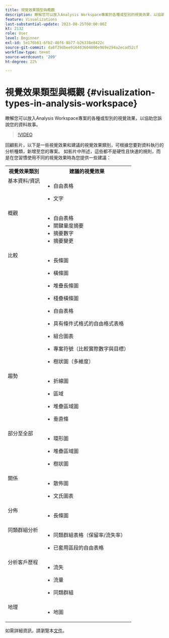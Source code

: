 ```yaml
---
title: 視覺效果類型與概觀
description: 瞭解您可以放入Analysis Workspace專案的各種或型別的視覺效果，以協助您訴說您的資料故事。
feature: Visualizations
last-substantial-update: 2023-08-25T00:00:00Z
kt: 2132
role: User
level: Beginner
exl-id: 5e176b61-6fb2-46f6-8b77-b26338e8422c
source-git-commit: da8f29dbee916403604000e969e294a2ecad52cf
workflow-type: tm+mt
source-wordcount: '209'
ht-degree: 22%

---
```


# 視覺效果類型與概觀 {#visualization-types-in-analysis-workspace}

瞭解您可以放入Analysis Workspace專案的各種或型別的視覺效果，以協助您訴說您的資料故事。

>[!VIDEO](https://video.tv.adobe.com/v/23994/?quality=12&learn=on)

回顧影片，以下是一些視覺效果和建議的視覺效果類別，可根據您要對資料執行的分析種類，新增至您的專案。 如影片中所述，這些都不是硬性且快速的規則，而是在您習慣使用不同的視覺效果時為您提供一些建議：

<table style="max-width: 1214px;">
<tr>
    <th>
        視覺效果類別
    </th>
    <th>
        建議的視覺效果
    </th>
</tr>
<tr>
  <td style="vertical-align: top;">基本資料/資訊
  </td>

<td style="vertical-align: top;">

* 自由表格
* 文字

  </td>
</tr>
<tr>
  <td style="vertical-align: top;">概觀
  </td>

<td style="vertical-align: top;">

* 自由表格
* 關鍵量度摘要
* 摘要數字
* 摘要變更

</td>
</tr>
<tr>
  <td style="vertical-align: top;">比較
  </td>

<td style="vertical-align: top;">

* 長條圖
* 橫條圖
* 堆疊長條圖
* 棧疊橫條圖
* 自由表格
* 具有條件式格式的自由格式表格
* 組合圖表
* 專案符號（比較實際數字與目標）
* 樹狀圖（多維度）

  </td>
</tr>
<tr>
  <td style="vertical-align: top;">趨勢
  </td>

<td style="vertical-align: top;">

* 折線圖
* 區域
* 堆疊區域圖
* 垂直條

  </td>
</tr>
<tr>
  <td style="vertical-align: top;">部分至全部
  </td>

<td style="vertical-align: top;">

* 環形圖
* 堆疊區域圖
* 樹狀圖

  </td>
</tr>
<tr>
  <td style="vertical-align: top;">關係
  </td>

<td style="vertical-align: top;">

* 散佈圖
* 文氏圖表

  </td>
</tr>
<tr>
  <td style="vertical-align: top;">分佈
  </td>

<td style="vertical-align: top;">

* 長條圖

  </td>
</tr>
<tr>
  <td style="vertical-align: top;">同類群組分析
  </td>

<td style="vertical-align: top;">

* 同類群組表格（保留率/流失率）
* 已套用區段的自由表格

  </td>
</tr>
<tr>
  <td style="vertical-align: top;">分析客戶歷程
  </td>

<td style="vertical-align: top;">

* 流失
* 流量
* 同類群組

  </td>
</tr>
<tr>
  <td style="vertical-align: top;">地理
  </td>

<td style="vertical-align: top;">

* 地圖

  </td>
</tr>


</table>

如需詳細資訊，請瀏覽本[文件](https://experienceleague.adobe.com/docs/analytics/analyze/analysis-workspace/visualizations/freeform-analysis-visualizations.html?lang=zh-Hant)。
